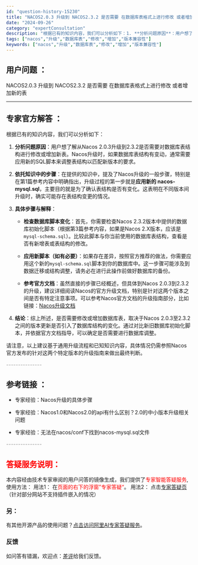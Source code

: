```yaml
---
id: "question-history-15230"
title: "NACOS2.0.3 升级到 NACOS2.3.2 是否需要 在数据库表格式上进行修改 或者增加新的表"
date: "2024-09-26"
category: "expertConsultation"
description: "根据已有的知识内容，我们可以分析如下：1. **分析问题原因**：用户想了解从Nacos 2.0.3升级到2.3.2是否需要对数据库表结构进行修改或增加新表。Nacos升级时，如果数据库表结构有变动，通常需要应用新的SQL脚本来调整表结构以匹配新版本的要求。2. **依托知识中的步骤**：在提供的知"
tags: ["nacos","升级","数据库表","修改","增加","版本兼容性"]
keywords: ["nacos","升级","数据库表","修改","增加","版本兼容性"]
---
```


## 用户问题 ： 
 NACOS2.0.3 升级到 NACOS2.3.2 是否需要 在数据库表格式上进行修改 或者增加新的表  

---------------
## 专家官方解答 ：

根据已有的知识内容，我们可以分析如下：

1. **分析问题原因**：用户想了解从Nacos 2.0.3升级到2.3.2是否需要对数据库表结构进行修改或增加新表。Nacos升级时，如果数据库表结构有变动，通常需要应用新的SQL脚本来调整表结构以匹配新版本的要求。

2. **依托知识中的步骤**：在提供的知识中，提及了Nacos升级的一般步骤，特别是在第1篇参考内容中明确指出，升级过程的第一步就是**应用新的 nacos-mysql.sql**，主要目的就是为了确认表结构是否有变化。这表明在不同版本间升级时，确实可能存在表结构变更的情况。

3. **具体步骤与解释**：
   - **检查数据库脚本变化**：首先，你需要检查Nacos 2.3.2版本中提供的数据库初始化脚本（根据第3篇参考内容，如果是Nacos 2.X版本，应该是`mysql-schema.sql`）。比较此脚本与你当前使用的数据库表结构，查看是否有新增表或表结构的修改。
   
   - **应用新脚本（如有必要）**：如果存在差异，按照官方推荐的做法，你需要应用这个新的`mysql-schema.sql`脚本到你的数据库中。这一步骤可能涉及到数据迁移或结构调整，请务必在进行此操作前做好数据库的备份。
   
   - **参考官方文档**：虽然直接的步骤已经概述，但具体到Nacos 2.0.3到2.3.2的升级，建议详细阅读Nacos的官方升级文档，特别是针对这两个版本之间是否有特定注意事项。可以参考Nacos官方文档的升级指南部分，比如链接：[Nacos升级文档](https://nacos.io/docs/latest/upgrading/)

4. **结论**：综上所述，是否需要修改或增加数据库表，取决于Nacos 2.0.3至2.3.2之间的版本更新是否引入了数据库结构的变化。通过对比新旧数据库初始化脚本，并依据官方文档指导，可以确定是否需要进行数据库调整。

请注意，以上建议基于通用升级流程和已知知识内容，具体情况仍需参照Nacos官方发布的针对这两个特定版本的升级指南来做出最终判断。


<font color="#949494">---------------</font> 


## 参考链接 ：

* 专家经验：Nacos升级的具体步骤 
 
 * 专家经验：Nacos1.0和Nacos2.0的api有什么区别？2.0的中小版本升级相关问题 
 
 * 专家经验：无法在nacos/conf下找到nacos-mysql.sql文件 


 <font color="#949494">---------------</font> 
 


## <font color="#FF0000">答疑服务说明：</font> 

本内容经由技术专家审阅的用户问答的镜像生成，我们提供了<font color="#FF0000">专家智能答疑服务</font>,使用方法：
用法1： 在<font color="#FF0000">页面的右下的浮窗”专家答疑“</font>。
用法2： 点击[专家答疑页](https://answer.opensource.alibaba.com/docs/intro)（针对部分网站不支持插件嵌入的情况）
### 另：


有其他开源产品的使用问题？[点击访问阿里AI专家答疑服务](https://answer.opensource.alibaba.com/docs/intro)。
### 反馈
如问答有错漏，欢迎点：[差评](https://ai.nacos.io/user/feedbackByEnhancerGradePOJOID?enhancerGradePOJOId=15253)给我们反馈。
